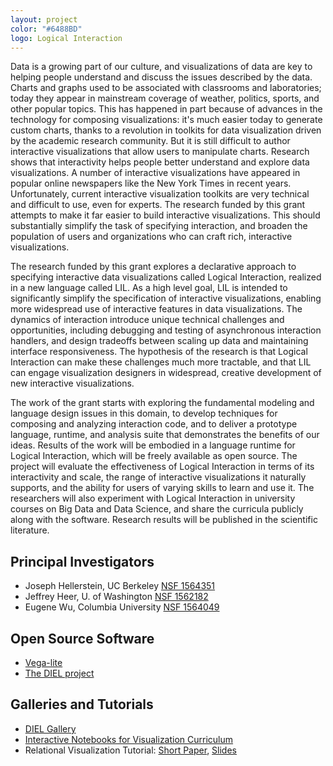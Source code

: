 ```yaml
---
layout: project
color: "#6488BD"
logo: Logical Interaction
---
```


<div class="callout">
</div>


Data is a growing part of our culture, and visualizations of data are key to helping people understand and discuss the issues described by the data. Charts and graphs used to be associated with classrooms and laboratories; today they appear in mainstream coverage of weather, politics, sports, and other popular topics. This has happened in part because of advances in the technology for composing visualizations: it's much easier today to generate custom charts, thanks to a revolution in toolkits for data visualization driven by the academic research community. But it is still difficult to author interactive visualizations that allow users to manipulate charts. Research shows that interactivity helps people better understand and explore data visualizations. A number of interactive visualizations have appeared in popular online newspapers like the New York Times in recent years. Unfortunately, current interactive visualization toolkits are very technical and difficult to use, even for experts. The research funded by this grant attempts to make it far easier to build interactive visualizations. This should substantially simplify the task of specifying interaction, and broaden the population of users and organizations who can craft rich, interactive visualizations.

The research funded by this grant explores a declarative approach to specifying interactive data visualizations called Logical Interaction, realized in a new language called LIL. As a high level goal, LIL is intended to significantly simplify the specification of interactive visualizations, enabling more widespread use of interactive features in data visualizations. The dynamics of interaction introduce unique technical challenges and opportunities, including debugging and testing of asynchronous interaction handlers, and design tradeoffs between scaling up data and maintaining interface responsiveness. The hypothesis of the research is that Logical Interaction can make these challenges much more tractable, and that LIL can engage visualization designers in widespread, creative development of new interactive visualizations.

The work of the grant starts with exploring the fundamental modeling and language design issues in this domain, to develop techniques for composing and analyzing interaction code, and to deliver a prototype language, runtime, and analysis suite that demonstrates the benefits of our ideas. Results of the work will be embodied in a language runtime for Logical Interaction, which will be freely available as open source. The project will evaluate the effectiveness of Logical Interaction in terms of its interactivity and scale, the range of interactive visualizations it naturally supports, and the ability for users of varying skills to learn and use it. The researchers will also experiment with Logical Interaction in university courses on Big Data and Data Science, and share the curricula publicly along with the software. Research results will be published in the scientific literature.


## Principal Investigators

* Joseph Hellerstein, UC Berkeley [NSF 1564351](https://www.nsf.gov/awardsearch/showAward?AWD_ID=1564351&HistoricalAwards=false)
* Jeffrey Heer, U. of Washington [NSF 1562182](https://www.nsf.gov/awardsearch/showAward?AWD_ID=1562182&HistoricalAwards=false)
* Eugene Wu, Columbia University [NSF 1564049](https://www.nsf.gov/awardsearch/showAward?AWD_ID=1564049&HistoricalAwards=false)

## Open Source Software

* [Vega-lite](https://vega.github.io/vega-lite/)
* [The DIEL project](https://logical-interactions.github.io/diel/)

## Galleries and Tutorials

* [DIEL Gallery](https://logical-interactions.github.io/diel-gallery/)
* [Interactive Notebooks for Visualization Curriculum](https://github.com/uwdata/visualization-curriculum)
* Relational Visualization Tutorial: [Short Paper](./files/tutorial-vis-sigmod19.pdf), [Slides](#)

